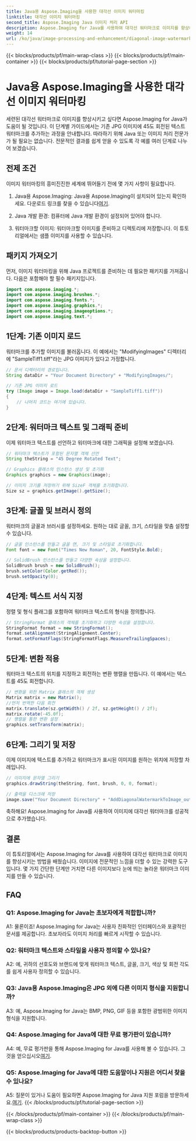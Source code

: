 ```yaml
---
title: Java용 Aspose.Imaging을 사용한 대각선 이미지 워터마킹
linktitle: 대각선 이미지 워터마킹
second_title: Aspose.Imaging Java 이미지 처리 API
description: Aspose.Imaging for Java를 사용하여 대각선 워터마크로 이미지를 향상하세요. 이 단계별 가이드에 따라 멋진 워터마크가 있는 이미지를 손쉽게 만들어보세요.
weight: 14
url: /ko/java/image-processing-and-enhancement/diagonal-image-watermarking/
---
```


{{< blocks/products/pf/main-wrap-class >}}
{{< blocks/products/pf/main-container >}}
{{< blocks/products/pf/tutorial-page-section >}}

# Java용 Aspose.Imaging을 사용한 대각선 이미지 워터마킹


세련된 대각선 워터마크로 이미지를 향상시키고 싶다면 Aspose.Imaging for Java가 도움이 될 것입니다. 이 단계별 가이드에서는 기존 JPG 이미지에 45도 회전된 텍스트 워터마크를 추가하는 과정을 안내합니다. 따라하기 위해 Java 또는 이미지 처리 전문가가 될 필요는 없습니다. 전문적인 결과를 쉽게 얻을 수 있도록 각 예를 여러 단계로 나누어 보겠습니다.

## 전제 조건

이미지 워터마킹의 흥미진진한 세계에 뛰어들기 전에 몇 가지 사항이 필요합니다.

1.  Java용 Aspose.Imaging: Java용 Aspose.Imaging이 설치되어 있는지 확인하세요. 다운로드 링크를 찾을 수 있습니다[여기](https://releases.aspose.com/imaging/java/).

2. Java 개발 환경: 컴퓨터에 Java 개발 환경이 설정되어 있어야 합니다.

3. 워터마크할 이미지: 워터마크할 이미지를 준비하고 디렉토리에 저장합니다. 이 튜토리얼에서는 샘플 이미지를 사용할 수 있습니다.

## 패키지 가져오기

먼저, 이미지 워터마킹을 위해 Java 프로젝트를 준비하는 데 필요한 패키지를 가져옵니다. 다음은 포함해야 할 필수 패키지입니다.

```java
import com.aspose.imaging.*;
import com.aspose.imaging.brushes.*;
import com.aspose.imaging.fonts.*;
import com.aspose.imaging.graphics.*;
import com.aspose.imaging.imageoptions.*;
import com.aspose.imaging.text.*;
```

## 1단계: 기존 이미지 로드

워터마크를 추가할 이미지를 불러옵니다. 이 예에서는 "ModifyingImages" 디렉터리에 "SampleTiff1.tiff"라는 JPG 이미지가 있다고 가정합니다.

```java
// 문서 디렉터리의 경로입니다.
String dataDir = "Your Document Directory" + "ModifyingImages/";

// 기존 JPG 이미지 로드
try (Image image = Image.load(dataDir + "SampleTiff1.tiff"))
{
    // 나머지 코드는 여기에 있습니다.
}
```

## 2단계: 워터마크 텍스트 및 그래픽 준비

이제 워터마크 텍스트를 선언하고 워터마크에 대한 그래픽을 설정해 보겠습니다.

```java
// 워터마크 텍스트가 포함된 문자열 객체 선언
String theString = "45 Degree Rotated Text";

// Graphics 클래스의 인스턴스 생성 및 초기화
Graphics graphics = new Graphics(image);

// 이미지 크기를 저장하기 위해 SizeF 객체를 초기화합니다.
Size sz = graphics.getImage().getSize();
```

## 3단계: 글꼴 및 브러시 정의

워터마크의 글꼴과 브러시를 설정하세요. 원하는 대로 글꼴, 크기, 스타일을 맞춤 설정할 수 있습니다.

```java
// 글꼴 인스턴스를 만들고 글꼴 면, 크기 및 스타일로 초기화합니다.
Font font = new Font("Times New Roman", 20, FontStyle.Bold);

// SolidBrush 인스턴스를 만들고 다양한 속성을 설정합니다.
SolidBrush brush = new SolidBrush();
brush.setColor(Color.getRed());
brush.setOpacity(0);
```

## 4단계: 텍스트 서식 지정

정렬 및 형식 플래그를 포함하여 워터마크 텍스트의 형식을 정의합니다.

```java
// StringFormat 클래스의 객체를 초기화하고 다양한 속성을 설정합니다.
StringFormat format = new StringFormat();
format.setAlignment(StringAlignment.Center);
format.setFormatFlags(StringFormatFlags.MeasureTrailingSpaces);
```

## 5단계: 변환 적용

워터마크 텍스트의 위치를 지정하고 회전하는 변환 행렬을 만듭니다. 이 예에서는 텍스트를 45도 회전합니다.

```java
// 변환을 위한 Matrix 클래스의 객체 생성
Matrix matrix = new Matrix();
//먼저 번역한 다음 회전
matrix.translate(sz.getWidth() / 2f, sz.getHeight() / 2f);
matrix.rotate(-45.0f);
// 행렬을 통한 변환 설정
graphics.setTransform(matrix);
```

## 6단계: 그리기 및 저장

이제 이미지에 텍스트를 추가하고 워터마크가 표시된 이미지를 원하는 위치에 저장할 차례입니다.

```java
// 이미지에 문자열 그리기
graphics.drawString(theString, font, brush, 0, 0, format);

// 출력을 디스크에 저장
image.save("Your Document Directory" + "AddDiagonalWatermarkToImage_out.jpg");
```

축하해요! Aspose.Imaging for Java를 사용하여 이미지에 대각선 워터마크를 성공적으로 추가했습니다.

## 결론

이 튜토리얼에서는 Aspose.Imaging for Java를 사용하여 대각선 워터마크로 이미지를 향상시키는 방법을 배웠습니다. 이미지에 전문적인 느낌을 더할 수 있는 강력한 도구입니다. 몇 가지 간단한 단계만 거치면 다른 이미지보다 눈에 띄는 놀라운 워터마크 이미지를 만들 수 있습니다.

## FAQ

### Q1: Aspose.Imaging for Java는 초보자에게 적합합니까?

A1: 물론이죠! Aspose.Imaging for Java는 사용자 친화적인 인터페이스와 포괄적인 문서를 제공합니다. 초보자라도 이미지 처리를 빠르게 시작할 수 있습니다.

### Q2: 워터마크 텍스트와 스타일을 사용자 정의할 수 있나요?

A2: 예, 귀하의 선호도와 브랜드에 맞게 워터마크 텍스트, 글꼴, 크기, 색상 및 회전 각도를 쉽게 사용자 정의할 수 있습니다.

### Q3: Java용 Aspose.Imaging은 JPG 외에 다른 이미지 형식을 지원합니까?

A3: 예, Aspose.Imaging for Java는 BMP, PNG, GIF 등을 포함한 광범위한 이미지 형식을 지원합니다.

### Q4: Aspose.Imaging for Java에 대한 무료 평가판이 있습니까?

 A4: 예, 무료 평가판을 통해 Aspose.Imaging for Java를 사용해 볼 수 있습니다. 그것을 얻으십시오[여기](https://releases.aspose.com/).

### Q5: Aspose.Imaging for Java에 대한 도움말이나 지원은 어디서 찾을 수 있나요?

 A5: 질문이 있거나 도움이 필요하면 Aspose.Imaging for Java 지원 포럼을 방문하세요.[여기](https://forum.aspose.com/).
{{< /blocks/products/pf/tutorial-page-section >}}

{{< /blocks/products/pf/main-container >}}
{{< /blocks/products/pf/main-wrap-class >}}

{{< blocks/products/products-backtop-button >}}
